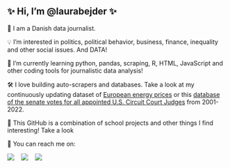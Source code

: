 ## ✨ Hi, I’m @laurabejder ✨

📝 I am a Danish data journalist. 

💡 I’m interested in politics, political behavior, business, finance, inequality and other social issues. And DATA!

🌱 I’m currently learning python, pandas, scraping, R, HTML, JavaScript and other coding tools for journalistic data analysis!

🛠 I love building auto-scrapers and databases. Take a look at my continuously updating dataset of [European energy prices](https://github.com/laurabejder/european_energy_prices) or this [database of the senate votes for all appointed U.S. Circuit Court Judges](https://github.com/laurabejder?tab=repositories) from 2001-2022.

🌻 This GitHub is a combination of school projects and other things I find interesting! Take a look 

📩 You can reach me on:

<a href="mailto:lj2569@columbia.edu?subject=[GitHub]%20🔥%20Reaching%20out&body=Hi%20Laura%2C%0A%0AI%20saw%20your%20GitHub%20profile%20and%20I%20am%20reaching%20out%20to%20..."><img src="https://img.shields.io/badge/e‑mail-D14836.svg?style=for-the-badge&logo=GMail&logoColor=white"/></a> &nbsp;&nbsp; <a href="https://www.linkedin.com/in/laura-bejder-jensen-812536171/"><img src="https://img.shields.io/badge/linkedin-0077B5.svg?style=for-the-badge&logo=linkedin&logoColor=white"/></a> &nbsp;&nbsp; <a href="https://twitter.com/laurabejder"><img src="https://img.shields.io/badge/twitter-1DA1F2.svg?style=for-the-badge&logo=twitter&logoColor=white"/></a>

<!---
laurabejder/laurabejder is a ✨ special ✨ repository because its `README.md` (this file) appears on your GitHub profile.
You can click the Preview link to take a look at your changes.
--->
